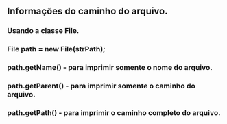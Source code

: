 ## Informações do caminho do arquivo.  
### Usando a classe File.  
  
### File path = new File(strPath);  
### path.getName() - para imprimir somente o nome do arquivo.  
### path.getParent() - para imprimir somente o caminho do arquivo.  
### path.getPath() - para imprimir o caminho completo do arquivo.  
